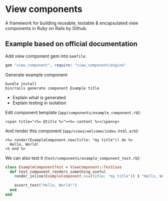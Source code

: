 # View components

A framework for building reusable, testable & encapsulated view components in
Ruby on Rails by Github.

## Example based on official documentation

Add view component gem into `Gemfile`:
```ruby
gem "view_component", require: "view_component/engine"
```

Generate example component

```
bundle install
bin/rails generate component Example title
```

  * Explain what is generated
  * Explain testing in isolation

Edit component template (`app/components/example_component.rb`):
```erb
<span title="<%= @title %>"><%= content %></span>p>
```

And render this component (`app/views/welcome/index.html.erb`):
```erb
<%= render(ExampleComponent.new(title: "my title")) do %>
  Hello, World!
<% end %>
```

We can also test it (`test/components/example_component_test.rb`):
```ruby
class ExampleComponentTest < ViewComponent::TestCase
  def test_component_renders_something_useful
    render_inline(ExampleComponent.new(title: "my title")) { "Hello, World!" }

    assert_text("Hello, World!")
  end
end
```
